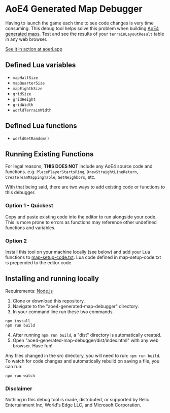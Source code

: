 # AoE4 Generated Map Debugger
Having to launch the game each time to see code changes is very time consuming. This debug tool helps solve this problem when building [AoE4 generated maps](https://support.ageofempires.com/hc/en-us/sections/4409136290324-Generated-Maps). Test and see the results of your `terrainLayoutResult` table in any web browser.

[See it in action at aoe4.app](https://aoe4.app/)

## Defined Lua variables
* `mapHalfSize`
* `mapQuarterSize`
* `mapEighthSize`
* `gridSize`
* `gridHeight`
* `gridWidth`
* `worldTerrainWidth`

## Defined Lua functions
* `worldGetRandom()`

## Running Existing Functions

For legal reasons, **THIS DOES NOT** include any AoE4 source code and functions. e.g. `PlacePlayerStartsRing`, `DrawStraightLineReturn`,  `CreateTeamMappingTable`, `GetNeighbors`, etc.

With that being said, there are two ways to add existing code or functions to this debugger.

### Option 1 - Quickest
Copy and paste existing code into the editor to run alongside your code. This is more prone to errors as functions may reference other undefined functions and variables.
### Option 2
Install this tool on your machine locally (see below) and add your Lua functions to [map-setup-code.txt](https://github.com/Drumsin/aoe4-generated-map-debugger/blob/master/src/lua-imports/map-setup-code.txt). Lua code defined in map-setup-code.txt is prepended to the editor code.

## Installing and running locally

Requirements: [Node.js](https://nodejs.org/en/download/)

1. Clone or download this repository.
2. Navigate to the "aoe4-generated-map-debugger" directory.
3. In your command line run these two commands.
```
npm install
npm run build
```
4. After running `npm run build`, a "dist" directory is automatically created.
5. Open "aoe4-generated-map-debugger/dist/index.html" with any web browser. Have fun!

Any files changed in the src directory, you will need to run: `npm run build`. To watch for code changes and automatically rebuild on saving a file, you can run:
```
npm run watch
```

### Disclaimer
Nothing in this debug tool is made, distributed, or supported by Relic Entertainment Inc, World's Edge LLC, and Microsoft Corporation.

